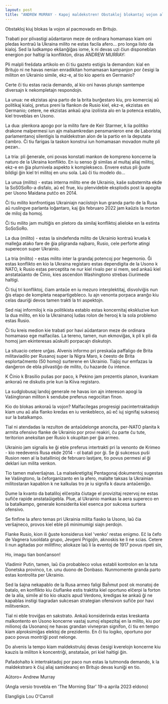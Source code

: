 ```yaml
---
layout: post
title: "ANDREW MURRAY - Kapoj maldekstren! Obstakloj blokantaj vojon al la pacmovado en Britujo."
---
```


Obstakloj kiuj blokas la vojon al pacmovado en Britujo. 

Trabati por plivastigi aŭdantaron meze de ordinara homamaso kiam oni pledas kontraŭ la Ukraina milito ne estas facila afero... pro longa listo da kialoj. Sed la ludkampo ekŝanĝiĝas iome, k ni devas uzi ĉiun disponeblan energion por haltigi la konflikton, diras ANDREW MURRAY:



Pli malpli freŝdata artikolo en ĉi tiu gazeto estigis la demandon: kial en Britujo  ni ne havas nenian enradikitan homamasan kampanjon por ĉesigi la militon en Ukrainio simile, ekz-e, al tio kio aperis en Germanio?

Certe ĉi tiu estas racia demando, al kio oni havas plurajn samtempe diversajn k nekompletajn respondojn.

La unua: ne ekzistas ajna parto de la brita burĝestaro kiu, pro komerciaj aŭ politikaj kialoj, pretus preni la flankon de Rusio kiel, ekz-e, ekzistas en Germanio; cetere, ne ekzistas ankaŭ ajna izoliista alo en la potenca establo, kiel troveblas en Usono.

La dua: plenkora apogo por la milito fare de Keir Starmer, k lia politiko drakone malpermesi iun ajn  malsamkredan pensmanieron ene de Laboristaj parlamentanoj silentigis la maldekstran alon de la partio en la deputata ĉambro. Ĉi tiu farigas la taskon konstrui iun homamasan movadon multe pli pezan..

La tria: pli ĝenerale, oni povas konstati mankon de kompreno koncerne la naturo de la Ukraina konflikto. En iu senso ĝi similas al multaj aliaj militoj, ekz-e en ĝia plurnivela aspekto k komplekseco. Envere estus pli ĝuste bildigi ĝin kiel tri militoj en unu sola. Laŭ ĉi tiu modelo do...

La unua (milito) - estas interna milito ene de Ukrainio, kaŝe substernita ekde la SoS0SoRo-a disfalo, aŭ eĉ frue, kiu plenvideble eksplodis post la apogita per Usono Maidana putĉo en 2014.

Ĉi tiu milito konfrontigas Ukrainiajn naciistojn kun granda parto de la Rusa aŭ ruslingve parlanta loĝantaro, kaj ĝis februaro 2022 jam kaŭzis la morton de miloj da homoj.

Ĉi tiu milito jam multiĝis en pletoro da similaj konfliktoj alieloke en la estinta SoSoSoRo.

La dua (milito) - estas la sindefenda milito de Ukrainio kontraŭ kruela k malleĝa atako fare de ĝia pligranda najbaro, Rusio, cele perforte atingi superecon super Ukrainio.

La tria (milito) - estas milito inter la grandaj potencoj por hegemonio. Ĝi estas konflikto en kio la Ukraina registaro estas dependigita de la Usono k NATO, k Rusio estas perceptita ne nur kiel rivalo per si mem, sed ankaŭ kiel anstataŭanto de Ĉinio, kies ascendon Washingtono strebas ĉiurimede haltigi.

Ĉi tiuj tri konfliktoj, ĉiam antaŭe en iu mezuro interplektitaj, disvolviĝis nun ĝis etapo de kompleta neapartigebleco. Iu ajn venonta porpaca aranĝo kiu celas dauriĝi devos tamen trakti la tri aspektojn.

Sed niaj informiloj k nia politikista establo estas koncernitaj ekskluzive kun la dua milito, en kio la Ukrainanoj ludas rolon de herooj k la sola problemo estas Rusio.

Ĉi tiu kreis medion kie trabati por havi aŭdantaron meze de ordinara homamaso ege malfacilas. La tereno, tamen, nun ekmoviĝas, k pli k pli da homoj jam ekinteresas aŭskulti porpacajn diskutojn.

La situacio cetere urĝas. Alvenis informo pri preskaŭa paffaligo de Brita militaviadilo per Rusanoj super la Nigra Maro, k ĉeesto de Brita esplortaĉmento (50 homoj) surterene en Ukrainio. Tiaĵoj nur emfazas la danĝeron de ebla plivastiĝo de milito, ĉu hazarde ĉu intence.  

K Ĉinio k Brasilio puŝas por paco, k Pekino jam prezentis planon, kvankam ankoraŭ ne diskutis prie kun la Kiiva registaro.

La sudglobusaj landoj generale ne havas ion ajn intereson apogi la Vaŝingtonan militon k sendube preferus negociitan finon.

Kio do blokas ankoraŭ la vojon? Malfacilegas progresigi pacintertraktadojn kiam unu aŭ alia flanko kredas en iu venkebleco, aŭ eĉ iuj signifaj suksesoj sur la batalkampo.

Tial ni atendadas la rezulton de antaŭdelonge anoncita, per-NATO planita k armita  ofensivo flanke de Ukrainio por provi reakiri, ĉu parte ĉu tute, teritorion aneksitan per Rusio k okupitan per ĝia armeo.

Ukrainio jam signalis ke ĝi eble preferus intertrakti pri la venonto de Krimeo - kio reedevenis Rusa ekde 2014 - ol batali por ĝi. Se ĝi sukcesus puŝi Rusion reen al la batallinioj de februaro lastjare, tio povus permesi al ĝi deklari iun milita venkon.

Tio tamen malverŝajnas. La malsekretigitaj Pentagonaj dokumentoj sugestas ke Vaŝingtono, la ĉeforganizanto en la afero, malalte taksas la Ukrainian militostaran kapablon k ne kalkulas tro je iu signifa k daura antaŭeniĝo.

Dume la kvanto da bataliloj elĉerpita ĉiutage el provizitaj rezervoj ne estas sufiĉe rapide anstataŭigebla. Plue, al Ukrainio mankas la aera supereco en la batalkampo, generale konsiderita kiel esenca por sukcesa surtera ofensivo.

Se finfine la afero temas pri Ukrainia milita fiasko la Usono, laŭ ĉia verŝajneco, provos kiel eble pli minimumigi siajn perdojn.

Flanke Rusio, kion ili ĝuste konsiderus kiel 'venko' restas enigmo. Eĉ la ĉefo de Vagnera lusoldata grupo, Jevgeni Prigoĵin, aknoskis ke li ne scias. Cetere li
nun agitadas por militfino; aliokaze laŭ li la eventoj de 1917 povus ripeti sin,

Ho, imagu tian bonĉanson!

Vladimir Putin, tamen, laŭ ĉia probableco volus establi kontrolon en la tuta Donetska provinco, t.e. unu duono de Donbaso. Nunmomente granda parto estas kontrolita per Ukrainio.

Sed la ŝajna nekapablo de la Rusa armeo faligi Baĥmut post ok monatoj de batalo, en konflikto kiu ĉiuflanke estis traktita kiel oportuno elĉerpi la forton de la alia,
simile al tio kio okazis apud Verdono, kredigas ke ankaŭ ĝi ne kapablas instigi tiagradan sukcesan strategian ofensivon sufiĉe por havi militvenkon.

Tial ni eble troviĝas en sakstrato. Ankaŭ konsiderinda estas kreskanta malkontento en Usono koncerne vastaj sumoj elspezitaj en la milito, kiu por milionoj da Usonanoj ne havas grandan vivnepran signifon, ĉi tiu en tempo kiam alproksimiĝas elektoj de prezidento. En ĉi tiu logiko, oportuno por paco povus montriĝi post nelonge.

Do alvenis la tempo kiam maldekstruloj devas ĉesigi kverelojn koncerne kiu kauzis la militon k koncentriĝi, anstataŭe, pri kiel haltigi ĝin.

Pafadohalto k intertraktadoj por paco nun estas la tutmonda demando, k la maldekstraro k ĉiuj aliaj samideanoj en Britujo devas kuniĝi en tio.


Aŭtoro= Andrew Murray


(Angla versio trovebla en 'The Morning Star' 19-a aprila 2023 eldono)

Elangligis Lou O'Carroll